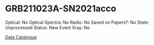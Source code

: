 # GRB211023A-SN2021acco

Optical: No
Optical Spectra: No
Radio: No
Saved on Papers?: No
State: Unprocessed
Status: New Event
Xray: No

[Data Catalogue](GRB211023A-SN2021acco%205a0d8aeac535429c913bbc9171440f7c/Data%20Catalogue%20ba04fb1e6ce141bdb78602c8c8c41e62.csv)
